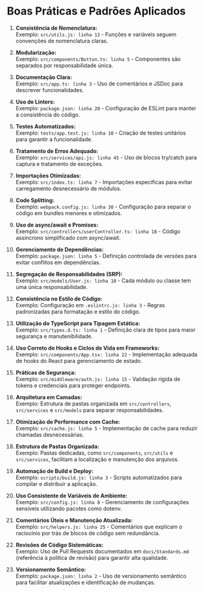 # Boas Práticas e Padrões Aplicados

1. **Consistência de Nomenclatura:**  
   Exemplo: `src/utils.js: linha 12` - Funções e variáveis seguem convenções de nomenclatura claras.

2. **Modularização:**  
   Exemplo: `src/components/Button.ts: linha 5` - Componentes são separados por responsabilidade única.

3. **Documentação Clara:**  
   Exemplo: `src/app.ts: linha 3` - Uso de comentários e JSDoc para descrever funcionalidades.

4. **Uso de Linters:**  
   Exemplo: `package.json: linha 20` - Configuração de ESLint para manter a consistência do código.

5. **Testes Automatizados:**  
   Exemplo: `tests/app.test.js: linha 10` - Criação de testes unitários para garantir a funcionalidade.

6. **Tratamento de Erros Adequado:**  
   Exemplo: `src/services/api.js: linha 45` - Uso de blocos try/catch para captura e tratamento de exceções.

7. **Importações Otimizadas:**  
   Exemplo: `src/index.ts: linha 7` - Importações específicas para evitar carregamento desnecessário de módulos.

8. **Code Splitting:**  
   Exemplo: `webpack.config.js: linha 30` - Configuração para separar o código em bundles menores e otimizados.

9. **Uso de async/await e Promises:**  
   Exemplo: `src/controllers/userController.ts: linha 18` - Código assíncrono simplificado com async/await.

10. **Gerenciamento de Dependências:**  
    Exemplo: `package.json: linha 5` - Definição controlada de versões para evitar conflitos em dependências.

11. **Segregação de Responsabilidades (SRP):**  
    Exemplo: `src/models/User.js: linha 10` - Cada módulo ou classe tem uma única responsabilidade.

12. **Consistência no Estilo de Código:**  
    Exemplo: Configuração em `.eslintrc.js: linha 3` - Regras padronizadas para formatação e estilo do código.

13. **Utilização do TypeScript para Tipagem Estática:**  
    Exemplo: `src/types.d.ts: linha 1` - Definição clara de tipos para maior segurança e manutenibilidade.

14. **Uso Correto de Hooks e Ciclos de Vida em Frameworks:**  
    Exemplo: `src/components/App.tsx: linha 22` - Implementação adequada de hooks do React para gerenciamento de estado.

15. **Práticas de Segurança:**  
    Exemplo: `src/middleware/auth.js: linha 15` - Validação rígida de tokens e credenciais para proteger endpoints.

16. **Arquitetura em Camadas:**  
    Exemplo: Estrutura de pastas organizada em `src/controllers`, `src/services` e `src/models` para separar responsabilidades.

17. **Otimização de Performance com Cache:**  
    Exemplo: `src/cache.js: linha 5` - Implementação de cache para reduzir chamadas desnecessárias.

18. **Estrutura de Pastas Organizada:**  
    Exemplo: Pastas dedicadas, como `src/components`, `src/utils` e `src/services`, facilitam a localização e manutenção dos arquivos.

19. **Automação de Build e Deploy:**  
    Exemplo: `scripts/build.js: linha 3` - Scripts automatizados para compilar e distribuir a aplicação.

20. **Uso Consistente de Variáveis de Ambiente:**  
    Exemplo: `src/config.js: linha 8` - Gerenciamento de configurações sensíveis utilizando pacotes como dotenv.

21. **Comentários Úteis e Manutenção Atualizada:**  
    Exemplo: `src/helpers.js: linha 25` - Comentários que explicam o raciocínio por trás de blocos de código sem redundância.

22. **Revisões de Código Sistemáticas:**  
    Exemplo: Uso de Pull Requests documentados em `docs/Standards.md` (referência à política de revisão) para garantir alta qualidade.

23. **Versionamento Semântico:**  
    Exemplo: `package.json: linha 2` - Uso de versionamento semântico para facilitar atualizações e identificação de mudanças.

